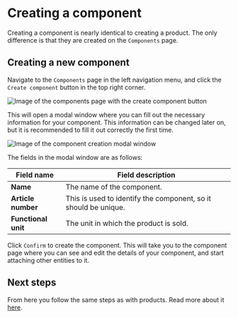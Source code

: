 # Creating a component

Creating a component is nearly identical to creating a product. The only difference is that they are created on the `Components` page.

## Creating a new component

Navigate to the `Components` page in the left navigation menu, and click the `Create component` button in the top right corner.

![Image of the components page with the create component button](/images/placeholder.png)

This will open a modal window where you can fill out the necessary information for your component. This information can be changed later on, but it is recommended to fill it out correctly the first time.

![Image of the component creation modal window](/images/placeholder.png)

The fields in the modal window are as follows:

| Field name          | Field description                                               |
| ------------------- | --------------------------------------------------------------- |
| **Name**            | The name of the component.                                      |
| **Article number**  | This is used to identify the component, so it should be unique. |
| **Functional unit** | The unit in which the product is sold.                          |

Click `Confirm` to create the component. This will take you to the component page where you can see and edit the details of your component, and start attaching other entities to it.

## Next steps

From here you follow the same steps as with products. Read more about it [here](/documentation/product/creating-a-product).

